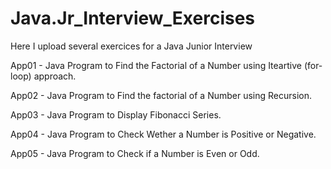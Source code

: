 # Java.Jr_Interview_Exercises
Here I upload several exercices for a Java Junior Interview


App01 - Java Program to Find the Factorial of a Number using Iteartive (for-loop) approach.

App02 - Java Program to Find the factorial of a Number using Recursion.

App03 - Java Program to Display Fibonacci Series.

App04 - Java Program to Check Wether a Number is Positive or Negative.

App05 - Java Program to Check if a Number is Even or Odd.






